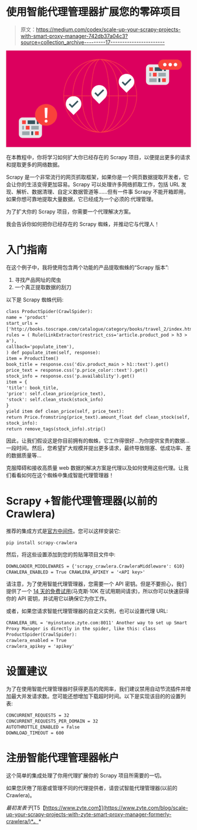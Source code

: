 # 使用智能代理管理器扩展您的零碎项目

> 原文：<https://medium.com/codex/scale-up-your-scrapy-projects-with-smart-proxy-manager-742db37a04c3?source=collection_archive---------17----------------------->

![](img/2043a03110b9f772222b6c00ab92fd41.png)

在本教程中，你将学习如何扩大你已经存在的 Scrapy 项目，以便提出更多的请求和提取更多的网络数据。

Scrapy 是一个非常流行的网页抓取框架，如果你是一个网页数据提取开发者，它会让你的生活变得更加容易。Scrapy 可以处理许多网络抓取工作，包括 URL 发现、解析、数据清理、自定义数据管道等……但有一件事 Scrapy 不能开箱即用，如果你想可靠地提取大量数据，它已经成为一个必须的:代理管理。

为了扩大你的 Scrapy 项目，你需要一个代理解决方案。

我会告诉你如何把你已经存在的 Scrapy 蜘蛛，并推动它与代理人！

# 入门指南

在这个例子中，我将使用包含两个功能的产品提取蜘蛛的“Scrapy 版本”:

1.  寻找产品网址的爬虫
2.  一个真正提取数据的刮刀

以下是 Scrapy 蜘蛛代码:

```
class ProductSpider(CrawlSpider): 
name = 'product' 
start_urls = ['http://books.toscrape.com/catalogue/category/books/travel_2/index.html'] rules = ( Rule(LinkExtractor(restrict_css='article.product_pod > h3 > a'), 
callback='populate_item'), 
) def populate_item(self, response): 
item = ProductItem() 
book_title = response.css('div.product_main > h1::text').get() price_text = response.css('p.price_color::text').get() 
stock_info = response.css('p.availability').get() 
item = { 
'title': book_title, 
'price': self.clean_price(price_text), 
'stock': self.clean_stock(stock_info) 
} 
yield item def clean_price(self, price_text): 
return Price.fromstring(price_text).amount_float def clean_stock(self, stock_info): 
return remove_tags(stock_info).strip()
```

因此，让我们假设这是你目前拥有的蜘蛛，它工作得很好…为你提供宝贵的数据…一段时间。然后，您希望扩大规模并提出更多请求，最终导致阻塞、低成功率、差的数据质量等…

克服障碍和接收高质量 web 数据的解决方案是代理以及如何使用这些代理。让我们看看如何在这个蜘蛛中集成智能代理管理器！

# Scrapy +智能代理管理器(以前的 Crawlera)

推荐的集成方式是[官方中间件](https://github.com/scrapy-plugins/scrapy-zyte-smartproxy)。您可以这样安装它:

```
pip install scrapy-crawlera
```

然后，将这些设置添加到您的剪贴簿项目文件中:

```
DOWNLOADER_MIDDLEWARES = {'scrapy_crawlera.CrawleraMiddleware': 610} CRAWLERA_ENABLED = True CRAWLERA_APIKEY = '<API key>'
```

请注意，为了使用智能代理管理器，您需要一个 API 密钥。但是不要担心，我们提供了一个 [14 天的免费试用](https://www.zyte.com/smart-proxy-manager/?utm_campaign=SPMEU&utm_activity=BLO&utm_medium=ORG&utm_content=ScaleScrapySPMblog&utm_primary=SPM&utm_goal=SIN)(马克斯·10K 在试用期间请求)，所以你可以快速获得你的 API 密钥，并试用它以确保它为你工作。

或者，如果您请求智能代理管理器的自定义实例，也可以设置代理 URL:

```
CRAWLERA_URL = 'myinstance.zyte.com:8011' Another way to set up Smart Proxy Manager is directly in the spider, like this: class ProductSpider(CrawlSpider): 
crawlera_enabled = True 
crawlera_apikey = 'apikey'
```

# 设置建议

为了在使用智能代理管理器时获得更高的爬网率，我们建议禁用自动节流插件并增加最大并发请求数。您可能还想增加下载超时时间。以下是实现该目的的设置列表:

```
CONCURRENT_REQUESTS = 32 
CONCURRENT_REQUESTS_PER_DOMAIN = 32 
AUTOTHROTTLE_ENABLED = False 
DOWNLOAD_TIMEOUT = 600
```

# 注册智能代理管理器帐户

这个简单的集成处理了你用代理扩展你的 Scrapy 项目所需要的一切。

如果您厌倦了阻塞或管理不同的代理提供者，请尝试智能代理管理器(以前的 Crawlera)。

*最初发表于*[T5【https://www.zyte.com】](https://www.zyte.com/blog/scale-up-your-scrapy-projects-with-zyte-smart-proxy-manager-formerly-crawlera/)*。*